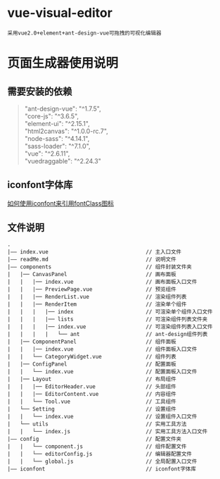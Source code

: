 # vue-visual-editor
`采用vue2.0+element+ant-design-vue可拖拽的可视化编辑器`

页面生成器使用说明
=================

需要安装的依赖
-------------

>"ant-design-vue": "^1.7.5",  
>"core-js": "^3.6.5",  
>"element-ui": "^2.15.1",  
>"html2canvas": "^1.0.0-rc.7",  
>"node-sass": "^4.14.1",  
>"sass-loader": "^7.1.0",  
>"vue": "^2.6.11",  
>"vuedraggable": "^2.24.3"  

**iconfont**字体库
-----------------
[如何使用iconfont来引用fontClass图标](https://blog.csdn.net/weixin_43630802/article/details/103663758)

文件说明
-----------
```
.
|—— index.vue                               // 主入口文件
|—— readMe.md                               // 说明文件
|—— components                              // 组件封装文件夹
|   |── CanvasPanel                         // 画布面板
|   |   |── index.vue                       // 画布面板入口文件
|   |   |── PreviewPage.vue                 // 预览组件
|   |   |── RenderList.vue                  // 渲染组件列表
|   |   |── RenderItem                      // 渲染单个组件
|   |   |   |── index                       // 可渲染单个组件入口文件
|   |   |   |── lists                       // 可渲染组件列表文件夹
|   |   |   |── index.vue                   // 可渲染组件列表入口文件
|   |   |   |   └── ant                     // ant-design组件列表
|   |── ComponentPanel                      // 组件面板
|   |   |── index.vue                       // 组件面板入口文件
|   |   └── CategoryWidget.vue              // 组件列表
|   |── ConfigPanel                         // 配置面板
|   |   └── index.vue                       // 配置面板入口文件
|   |── Layout                              // 布局组件
|   |   |── EditorHeader.vue                // 头部组件
|   |   |── EditorContent.vue               // 内容组件
|   |   └── Tool.vue                        // 工具组件
|   └── Setting                             // 设置组件
|   |   └── index.vue                       // 设置组件入口文件
|   └── utils                               // 实用工具方法
|   |   └── index.js                        // 实用工具方法入口文件
|—— config                                  // 配置文件夹
|   |   └── component.js                    // 组件配置文件
|   |   └── editorConfig.js                 // 编辑器配置文件
|   |   └── global.js                       // 全局配置入口文件
|—— iconfont                                // iconfont字体库

```
